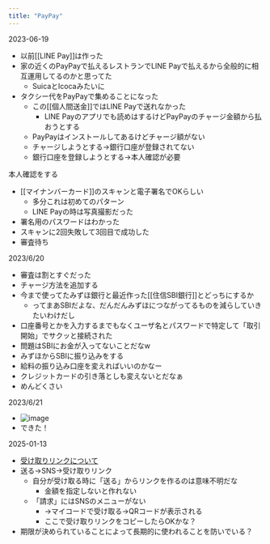 ```yaml
---
title: "PayPay"
---
```


2023-06-19
- 以前[[LINE Pay]]は作った
- 家の近くのPayPayで払えるレストランでLINE Payで払えるから全般的に相互運用してるのかと思ってた
    - SuicaとIcocaみたいに
- タクシー代をPayPayで集めることになった
    - この[[個人間送金]]ではLINE Payで送れなかった
        - LINE Payのアプリでも読めはするけどPayPayのチャージ金額から払おうとする
    - PayPayはインストールしてあるけどチャージ額がない
    - チャージしようとする→銀行口座が登録されてない
    - 銀行口座を登録しようとする→本人確認が必要

本人確認をする
- [[マイナンバーカード]]のスキャンと電子署名でOKらしい
    - 多分これは初めてのパターン
    - LINE Payの時は写真撮影だった
- 署名用のパスワードはわかった
- スキャンに2回失敗して3回目で成功した
- 審査待ち

2023/6/20
- 審査は割とすぐだった
- チャージ方法を追加する
- 今まで使ってたみずほ銀行と最近作った[[住信SBI銀行]]とどっちにするか
    - ってまあSBIだよな、だんだんみずほにつながってるものを減らしていきたいわけだし
- 口座番号とかを入力するまでもなくユーザ名とパスワードで特定して「取引開始」でサクッと接続された
- 問題はSBIにお金が入ってないことだなw
- みずほからSBIに振り込みをする
- 給料の振り込み口座を変えればいいのかなー
- クレジットカードの引き落としも変えないとだなぁ
- めんどくさい

2023/6/21
- ![image](https://gyazo.com/8993cfa4d931858f201c2d175cf375ef/thumb/1000)
- できた！

2025-01-13
- [受け取りリンクについて](https://paypay.ne.jp/help/c0189/)
- 送る→SNS→受け取りリンク
    - 自分が受け取る時に「送る」からリンクを作るのは意味不明だな
        - 金額を指定しないと作れない
    - 「請求」にはSNSのメニューがない
        - →マイコードで受け取る→QRコードが表示される
        - ここで受け取りリンクをコピーしたらOKかな？
- 期限が決められていることによって長期的に使われることを防いでいる？


